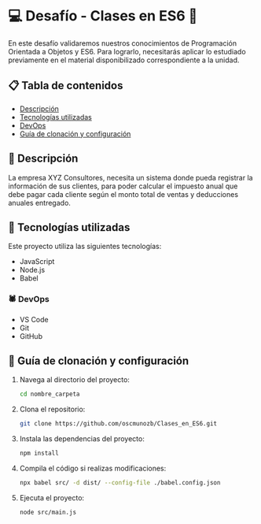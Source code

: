 # &#128187; Desafío - Clases en ES6 &#128193;
En este desafío validaremos nuestros conocimientos de Programación Orientada a Objetos
y ES6. Para lograrlo, necesitarás aplicar lo estudiado previamente en el material
disponibilizado correspondiente a la unidad.


## &#128203; Tabla de contenidos
- [Descripción](#-descripción)
- [Tecnologías utilizadas](#-tecnologías-utilizadas)
- [DevOps](#-devops)
- [Guía de clonación y configuración](#-guía-de-clonación-y-configuración)

## &#128209; Descripción 
La empresa XYZ Consultores, necesita un sistema donde pueda registrar la información de
sus clientes, para poder calcular el impuesto anual que debe pagar cada cliente según el
monto total de ventas y deducciones anuales entregado.

## &#128640; Tecnologías utilizadas
Este proyecto utiliza las siguientes tecnologías:
- JavaScript
- Node.js
- Babel

### &#128375; DevOps
- VS Code
- Git
- GitHub

## &#128296; Guía de clonación y configuración

1. Navega al directorio del proyecto:
    ```bash
    cd nombre_carpeta
    ```
2. Clona el repositorio:
    ```bash
    git clone https://github.com/oscmunozb/Clases_en_ES6.git
    ```
3. Instala las dependencias del proyecto:
    ```bash
    npm install
    ```
4. Compila el código si realizas modificaciones:
    ```bash
    npx babel src/ -d dist/ --config-file ./babel.config.json
    ```
5. Ejecuta el proyecto:
    ```bash
    node src/main.js
    ```
